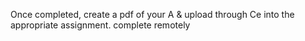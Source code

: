 Once completed, create a pdf of your A & upload through Ce into the appropriate assignment.
complete remotely

